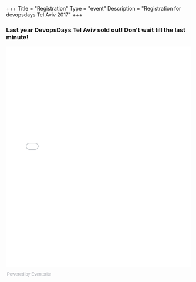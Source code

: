 +++
Title = "Registration"
Type = "event"
Description = "Registration for devopsdays Tel Aviv 2017"
+++

<h3>Last year DevopsDays Tel Aviv sold out! Don't wait till the last minute!</h3>

<div style="width:100%; text-align:left;"><iframe src="//eventbrite.com/tickets-external?eid=35958763630&ref=etckt" frameborder="0" height="600" width="100%" vspace="0" hspace="0" marginheight="5" marginwidth="5" scrolling="auto" allowtransparency="true"></iframe><div style="font-family:Helvetica, Arial; font-size:12px; padding:10px 0 5px; margin:2px; width:100%; text-align:left;" ><a class="powered-by-eb" style="color: #ADB0B6 ; text-decoration: none;" target="_blank" href="http://www.eventbrite.com/">Powered by Eventbrite</a></div></div>
